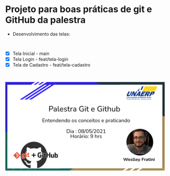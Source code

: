 # Projeto para boas práticas de git e GitHub da palestra

- Desenvolvimento das telas:

<br>

- [x] Tela Inicial - main
- [x] Tela Login - feat/tela-login
- [x] Tela de Cadastro - feat/tela-cadastro

<br>

<p align="center">  
  <img src="imagem.png" width="600" alt="accessibility text">
</p>